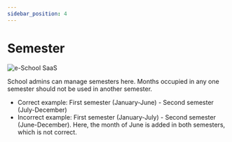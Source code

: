 ```yaml
---
sidebar_position: 4
---
```


# Semester

![e-School SaaS](../../static/images/schooladmin/semester.png)

School admins can manage semesters here. Months occupied in any one semester should not be used in another semester.

- Correct example: First semester (January-June) - Second semester (July-December)
- Incorrect example: First semester (January-July) - Second semester (June-December). Here, the month of June is added in both semesters, which is not correct. 